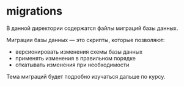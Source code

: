 # migrations

В данной директории содержатся файлы миграций базы данных.

Миграции базы данных — это скрипты, которые позволяют:

- версионировать изменения схемы базы данных
- применять изменения в правильном порядке
- откатывать изменения при необходимости

Тема миграций будет подробно изучаться дальше по курсу.
